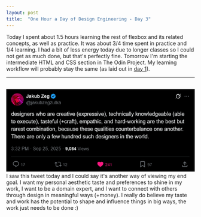 ```yaml
---
layout: post
title:  "One Hour a Day of Design Engineering - Day 3"
---
```


Today I spent about 1.5 hours learning the rest of flexbox and its related concepts, as well as practice. It was about 3/4 time spent in practice and 1/4 learning. I had a bit of less energy today due to longer classes so I could not get as much done, but that's perfectly fine. Tomorrow I'm starting the intermediate HTML and CSS section in The Odin Project. My learning workflow will probably stay the same (as laid out in <a href="https://www.psswordprotectd.com/2025/09/23/dayone/" target="_blank">day 1</a>).
<br>
<hr>
<br>
<img src="..\media\images\designer_qualities_1.png">
<br>
I saw this tweet today and I could say it's another way of viewing my end goal. I want my personal aesthetic taste and preferences to shine in my work, I want to be a domain expert, and I want to connect with others through design in meaningful ways (+money). I really do believe my taste and work has the potential to shape and influence things in big ways, the work just needs to be done :)
